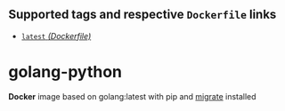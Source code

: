 ## Supported tags and respective `Dockerfile` links

* [`latest` _(Dockerfile)_](https://github.com/onepill/golang-python-docker/blob/master/Dockerfile)

# golang-python

**Docker** image based on golang:latest with pip and [migrate](https://github.com/mattes/migrate) installed
